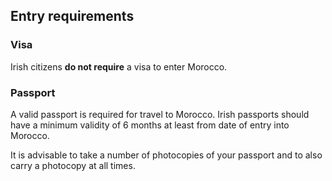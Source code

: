 ## Entry requirements

### **Visa**

Irish citizens **do not require** a visa to enter Morocco.

### **Passport**

A valid passport is required for travel to Morocco. Irish passports should have a minimum validity of 6 months at least from date of entry into Morocco.

It is advisable to take a number of photocopies of your passport and to also carry a photocopy at all times.